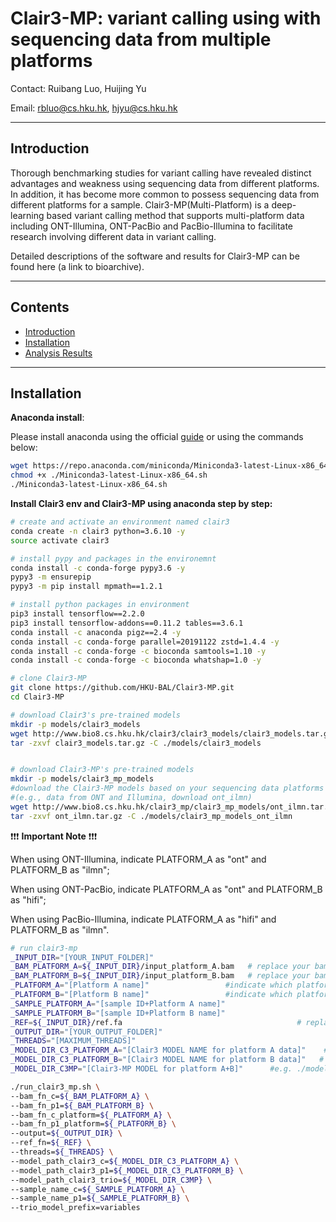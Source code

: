 # Clair3-MP: variant calling using with sequencing data from multiple platforms

Contact: Ruibang Luo, Huijing Yu

Email: rbluo@cs.hku.hk, hjyu@cs.hku.hk

---
## Introduction
Thorough benchmarking studies for variant calling have revealed distinct advantages and weakness using sequencing data from different platforms. In addition, it has become more common to possess sequencing data from different platforms for a sample. Clair3-MP(Multi-Platform) is a deep-learning based variant calling method that supports multi-platform data including ONT-Illumina, ONT-PacBio and PacBio-Illumina to facilitate research involving different data in variant calling. 

Detailed descriptions of the software and results for Clair3-MP can be found here (a link to bioarchive).

----

## Contents

* [Introduction](#introduction)
* [Installation](#installation)
* [Analysis Results](http://www.bio8.cs.hku.hk/clair3_mp/results/)
---

## Installation
**Anaconda install**:

Please install anaconda using the official [guide](https://docs.anaconda.com/anaconda/install) or using the commands below:

```bash
wget https://repo.anaconda.com/miniconda/Miniconda3-latest-Linux-x86_64.sh
chmod +x ./Miniconda3-latest-Linux-x86_64.sh
./Miniconda3-latest-Linux-x86_64.sh
```

**Install Clair3 env and Clair3-MP using anaconda step by step:**


```bash
# create and activate an environment named clair3
conda create -n clair3 python=3.6.10 -y
source activate clair3

# install pypy and packages in the environemnt
conda install -c conda-forge pypy3.6 -y
pypy3 -m ensurepip
pypy3 -m pip install mpmath==1.2.1

# install python packages in environment
pip3 install tensorflow==2.2.0
pip3 install tensorflow-addons==0.11.2 tables==3.6.1
conda install -c anaconda pigz==2.4 -y
conda install -c conda-forge parallel=20191122 zstd=1.4.4 -y
conda install -c conda-forge -c bioconda samtools=1.10 -y
conda install -c conda-forge -c bioconda whatshap=1.0 -y

# clone Clair3-MP
git clone https://github.com/HKU-BAL/Clair3-MP.git
cd Clair3-MP

# download Clair3's pre-trained models
mkdir -p models/clair3_models
wget http://www.bio8.cs.hku.hk/clair3/clair3_models/clair3_models.tar.gz
tar -zxvf clair3_models.tar.gz -C ./models/clair3_models


# download Clair3-MP's pre-trained models
mkdir -p models/clair3_mp_models
#download the Clair3-MP models based on your sequencing data platforms 
#(e.g., data from ONT and Illumina, download ont_ilmn)
wget http://www.bio8.cs.hku.hk/clair3_mp/clair3_mp_models/ont_ilmn.tar.gz
tar -zxvf ont_ilmn.tar.gz -C ./models/clair3_mp_models_ont_ilmn
```
:exclamation::exclamation::exclamation: **Important Note** :exclamation::exclamation::exclamation:

When using ONT-Illumina, indicate PLATFORM_A as "ont" and PLATFORM_B as "ilmn";

When using ONT-PacBio, indicate PLATFORM_A as "ont" and PLATFORM_B as "hifi";

When using PacBio-Illumina, indicate PLATFORM_A as "hifi" and PLATFORM_B as "ilmn".
```bash
# run clair3-mp
_INPUT_DIR="[YOUR_INPUT_FOLDER]"                                                        # e.g. ./input
_BAM_PLATFORM_A=${_INPUT_DIR}/input_platform_A.bam   # replace your bam file generated from platform A
_BAM_PLATFORM_B=${_INPUT_DIR}/input_platform_B.bam   # replace your bam file generated from platform B
_PLATFORM_A="[Platform A name]"                 #indicate which platform is used for ${_BAM_PLATFORM_A}
_PLATFORM_B="[Platform B name]"                 #indicate which platform is used for ${_BAM_PLATFORM_B}
_SAMPLE_PLATFORM_A="[sample ID+Platform A name]"                                       # e.g. HG003_ont
_SAMPLE_PLATFORM_B="[sample ID+Platform B name]"                                      # e.g. HG003_ilmn
_REF=${_INPUT_DIR}/ref.fa                                       # replace your reference file name here
_OUTPUT_DIR="[YOUR_OUTPUT_FOLDER]"                                                      # e.g. ./output
_THREADS="[MAXIMUM_THREADS]"                                                                   # e.g. 8
_MODEL_DIR_C3_PLATFORM_A="[Clair3 MODEL NAME for platform A data]"    # e.g. ./models/clair3_models/ont
_MODEL_DIR_C3_PLATFORM_B="[Clair3 MODEL NAME for platform B data]"   # e.g. ./models/clair3_models/ilmn
_MODEL_DIR_C3MP="[Clair3-MP MODEL for platform A+B]"      #e.g. ./models/clair3_mp_models/c3mp_ont_ilmn

./run_clair3_mp.sh \
--bam_fn_c=${_BAM_PLATFORM_A} \
--bam_fn_p1=${_BAM_PLATFORM_B} \
--bam_fn_c_platform=${_PLATFORM_A} \
--bam_fn_p1_platform=${_PLATFORM_B} \
--output=${_OUTPUT_DIR} \
--ref_fn=${_REF} \
--threads=${_THREADS} \
--model_path_clair3_c=${_MODEL_DIR_C3_PLATFORM_A} \
--model_path_clair3_p1=${_MODEL_DIR_C3_PLATFORM_B} \
--model_path_clair3_trio=${_MODEL_DIR_C3MP} \
--sample_name_c=${_SAMPLE_PLATFORM_A} \
--sample_name_p1=${_SAMPLE_PLATFORM_B} \
--trio_model_prefix=variables 
```
